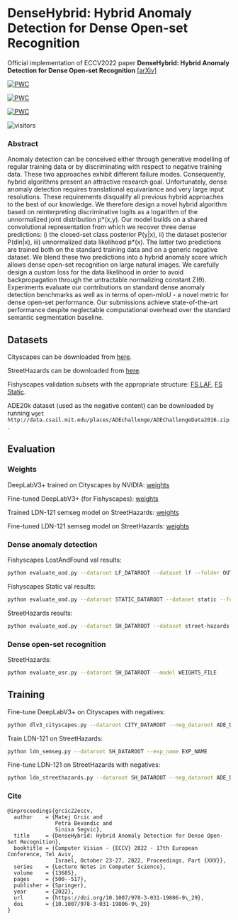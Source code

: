 # DenseHybrid: Hybrid Anomaly Detection for Dense Open-set Recognition
Official implementation of ECCV2022 paper **DenseHybrid: Hybrid Anomaly Detection for Dense Open-set Recognition** [[arXiv]](https://arxiv.org/pdf/2207.02606.pdf)

[![PWC](https://img.shields.io/endpoint.svg?url=https://paperswithcode.com/badge/densehybrid-hybrid-anomaly-detection-for/scene-segmentation-on-streethazards)](https://paperswithcode.com/sota/scene-segmentation-on-streethazards?p=densehybrid-hybrid-anomaly-detection-for)

[![PWC](https://img.shields.io/endpoint.svg?url=https://paperswithcode.com/badge/densehybrid-hybrid-anomaly-detection-for/anomaly-detection-on-fishyscapes-l-f)](https://paperswithcode.com/sota/anomaly-detection-on-fishyscapes-l-f?p=densehybrid-hybrid-anomaly-detection-for)

[![PWC](https://img.shields.io/endpoint.svg?url=https://paperswithcode.com/badge/densehybrid-hybrid-anomaly-detection-for/anomaly-detection-on-fishyscapes-1)](https://paperswithcode.com/sota/anomaly-detection-on-fishyscapes-1?p=densehybrid-hybrid-anomaly-detection-for)

![visitors](https://visitor-badge.laobi.icu/badge?page_id=matejgrcic.DenseHybrid)

### Abstract
Anomaly detection can be conceived either through generative modelling of regular training data or by discriminating with respect to negative training data. These two approaches exhibit different failure modes. Consequently, hybrid algorithms present an attractive research goal. Unfortunately, dense anomaly detection requires translational equivariance and very large input resolutions. These requirements disqualify all previous hybrid approaches to the best of our knowledge. We therefore design a novel hybrid algorithm based on reinterpreting discriminative logits as a logarithm of the unnormalized joint distribution p*(x,y). Our model builds on a shared convolutional representation from which we recover three dense predictions: i) the closed-set class posterior P(y|x), ii) the dataset posterior P(din|x), iii) unnormalized data likelihood p*(x). The latter two predictions are trained both on the standard training data and on a generic negative dataset. We blend these two predictions into a hybrid anomaly score which allows dense open-set recognition on large natural images. We carefully design a custom loss for the data likelihood in order to avoid backpropagation through the untractable normalizing constant Z(θ). Experiments evaluate our contributions on standard dense anomaly detection benchmarks as well as in terms of open-mIoU - a novel metric for dense open-set performance. Our submissions achieve state-of-the-art performance despite neglectable computational overhead over the standard semantic segmentation baseline.

## Datasets
Cityscapes can be downloaded from [here](https://www.cityscapes-dataset.com/).

StreetHazards can be downloaded from [here](https://github.com/hendrycks/anomaly-seg).

Fishyscapes validation subsets with the appropriate structure: [FS LAF](https://drive.google.com/file/d/1fwl8jn4NLAp0LShOEZHYNS4CKdyEAt4L/view?usp=sharing), [FS Static](https://drive.google.com/file/d/1iWuoA218HweS9uuaPZvD5SJ-R93cTBHo/view?usp=sharing).

ADE20k dataset (used as the negative content) can be downloaded by running `wget http://data.csail.mit.edu/places/ADEchallenge/ADEChallengeData2016.zip`.


## Evaluation

### Weights

DeepLabV3+ trained on Cityscapes by NVIDIA: [weights](https://drive.google.com/file/d/1CKB7gpcPLgDLA7LuFJc46rYcNzF3aWzH/view?usp=sharing) 

Fine-tuned DeepLabV3+ (for Fishyscapes): [weights](https://drive.google.com/file/d/1MZhINlNrXQlEyByUxypBebZQECqWAhlL/view?usp=sharing) 

Trained LDN-121 semseg model on StreetHazards: [weights](https://drive.google.com/file/d/1Mf1sNVUhTtT1XexO-afco9577hzV5_kQ/view?usp=sharing) 

Fine-tuned LDN-121 semseg model on StreetHazards: [weights](https://drive.google.com/file/d/1vDXp-rySo-ASRh71O4h_MNiv_f-gFDm1/view?usp=sharing) 

### Dense anomaly detection

Fishyscapes LostAndFound val results:
```bash
python evaluate_ood.py --dataroot LF_DATAROOT --dataset lf --folder OUTPUT_DIR --params WEIGHTS_FILE
```

Fishyscapes Static val results:
```bash
python evaluate_ood.py --dataroot STATIC_DATAROOT --dataset static --folder OUTPUT_DIR --params WEIGHTS_FILE
```

StreetHazards results:
```bash
python evaluate_ood.py --dataroot SH_DATAROOT --dataset street-hazards --folder OUTPUT_DIR --params WEIGHTS_FILE
```

### Dense open-set recognition

StreetHazards:
```bash
python evaluate_osr.py --dataroot SH_DATAROOT --model WEIGHTS_FILE
```

## Training

Fine-tune DeepLabV3+ on Cityscapes with negatives:
```bash
python dlv3_cityscapes.py --dataroot CITY_DATAROOT --neg_dataroot ADE_DATAROOT --exp_name EXP_NAME
```

Train LDN-121 on StreetHazards:
```bash
python ldn_semseg.py --dataroot SH_DATAROOT --exp_name EXP_NAME
```

Fine-tune LDN-121 on StreetHazards with negatives:

```bash
python ldn_streethazards.py --dataroot SH_DATAROOT --neg_dataroot ADE_DATAROOT --exp_name EXP_NAME --model MODEL_INIT
```
### Cite
```
@inproceedings{grcic22eccv,
  author    = {Matej Grcic and
               Petra Bevandic and
               Sinisa Segvic},
  title     = {DenseHybrid: Hybrid Anomaly Detection for Dense Open-Set Recognition},
  booktitle = {Computer Vision - {ECCV} 2022 - 17th European Conference, Tel Aviv,
               Israel, October 23-27, 2022, Proceedings, Part {XXV}},
  series    = {Lecture Notes in Computer Science},
  volume    = {13685},
  pages     = {500--517},
  publisher = {Springer},
  year      = {2022},
  url       = {https://doi.org/10.1007/978-3-031-19806-9\_29},
  doi       = {10.1007/978-3-031-19806-9\_29}
}
```
